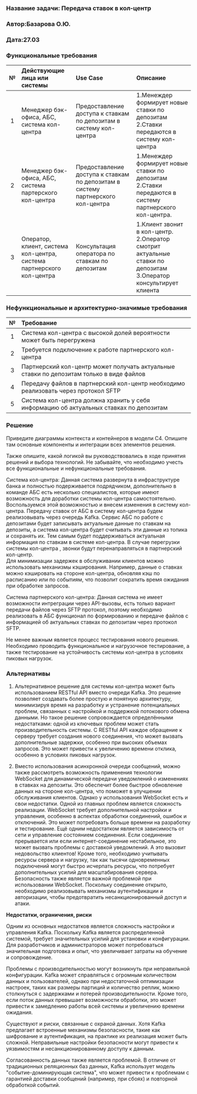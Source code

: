 ﻿### <a name="_b7urdng99y53"></a>**Название задачи: Передача ставок в кол-центр** 
### <a name="_hjk0fkfyohdk"></a>**Автор:Базарова О.Ю.**
### <a name="_uanumrh8zrui"></a>**Дата:27.03**
### <a name="_3bfxc9a45514"></a>**Функциональные требования**

|**№**|**Действующие лица или системы**|**Use Case**|**Описание**|
| :-: | :- | :- | :- |
|1|Менеджер бэк-офиса, АБС, система кол-центра |Предоставление доступа к ставкам по депозитам в систему кол-центра|1.Менеждер формирует новые ставки по депозитам 2.Ставки передаются в систему кол-центра 
|2|Менеджер бэк-офиса, АБС, система партерского кол-центра |Предоставление доступа к ставкам по депозитам в систему партнерского кол-центра |1.Менеждер формирует новые ставки по депозитам 2.Ставки передаются в систему партнерского кол-центра. 
|3|Оператор, клиент, система кол-центра, система партнерского кол-центра |Консультация оператора по ставкам по депозитам |1.Клиент звонит в кол-центр. 2.Оператор смотрит актуальные ставки по депозитам 3.Оператор консультирует клиента |

### <a name="_u8xz25hbrgql"></a>**Нефункциональные и архитектурно-значимые требования**

|**№**|**Требование**|
| :-: | :- |
|1|Система кол-центра с высокой долей вероятности может быть перегружена |
|2|Требуется подключение к работе партнерского кол-центра|
|3|Партнерский кол-центр может получать актуальные ставки по депозитам только в виде файлов |
|4|Передачу файлов в партнерский кол-центр необходимо реализовать через протокол SFTP|
|5|Система кол-центра должна хранить у себя информацию об актуальных ставках по депозитам |

### <a name="_qmphm5d6rvi3"></a>**Решение**
Приведите диаграммы контекста и контейнеров в модели C4. Опишите там основные компоненты и интеграции всех элементов решения. 

Также опишите, какой логикой вы руководствовались в ходе принятия решений и выбора технологий. Не забывайте, что необходимо учесть все функциональные и нефункциональные требования.

Система кол-центра:
	Данная система развернута в инфраструктуре банка и полностью подерживается подрядчиком, дополнительно в команде АБС есть несколько специалистов,
которые имеют возможность для доработки системы кол-центра самостоятельно. Воспользуемся этой возможностью и внесем изменения в систему кол-центра. 
Передачу ставок от АБС в систему кол-центра будем реализовывать через очередь Kafka. Сервис АБС по работе с депозитами будет записывать актуальные данные 
по ставкам на депозиты, а система кол-центра будет считывать эти данные из топика и сохранять их. Тем самым будет поддерживаться актуальная информация по ставкам 
в системе кол-центра.  В случае перегрузки системы кол-центра , звонки будут перенаправляться в партнерский кол-центр.   
	Для минимизации задержек в обслуживании клиентов можно использовать механизмы кэширования. 
Например, данные о ставках можно кэшировать на стороне кол-центра, 
обновляя кэш по расписанию или по событиям, что позволит сократить время ожидания при обработке запросов.

Система партнерского кол-центра:
 Данная система не имеет возможности интреграции через API-вызовы, есть только вариант передачи файлов через SFTP протокол, поэтому необходимо реализовать в АБС 
 функционал по формированию и передаче файлов с информацией об актуальных ставках по депозитам через протокол SFTP.   
 
Не менее важным является процесс тестирования нового решения. Необходимо проводить функциональное и нагрузочное тестирование, 
а также тестирование на устойчивость системы кол-центра в условиях пиковых нагрузок.

### <a name="_bjrr7veeh80c"></a>**Альтернативы**
1)  Альтернативное решение для системы кол-центра может быть использованием RESTful API вместо очереди Kafka. 
Это решение позволяет создавать более простую и понятную архитектуру, минимизируя время на разработку и устранение потенциальных проблем, 
связанных с настройкой и поддержкой потокового обмена данными. Но такое решение сопровождается определёнными недостатками: 
одной из ключевых проблем может стать производительность системы. С RESTful API каждое обращение к серверу 
требует создания нового соединения, что может вызвать дополнительные задержки, особенно при высоких объемах запросов. 
Это может привести к увеличению времени отклика, особенно в условиях пиковых нагрузок.

2) Вместо использования асинхронной очереди сообщений, можно также рассмотреть возможность применения технологии WebSocket 
для динамической передачи уведомлений о изменениях в ставках на депозиты. Это обеспечит более быстрое обновление данных на стороне кол-центра, 
что поможет в улучшении обслуживания клиентов. Однако у использования WebSocket есть и свои недостатки. Одной из главных проблем является 
сложность реализации. WebSocket требует дополнительной настройки и управления, особенно в аспектах обработки соединений, ошибок и отключений. 
Это может потребовать больше времени на разработку и тестирование. Ещё одним недостатком является зависимость от сети и управление состоянием соединения. 
Если соединение прерывается или если интернет-соединение нестабильное, это может вызвать проблемы с доставкой уведомлений. А это вызовит недовольство клиентов! 
Кроме того, необходимо учитывать ресурсы сервера и нагрузку, так как тысячи одновременных подключений могут быстро исчерпать ресурсы, что потребует 
дополнительных усилий для масштабирования сервера. Безопасность также является важной проблемой при использовании WebSocket. Поскольку соединение открыто, 
необходимо реализовывать механизмы аутентификации и авторизации, чтобы предотвратить несанкционированный доступ и атаки.

**Недостатки, ограничения, риски**

Одним из основных недостатков является сложность настройки и управления Kafka. Поскольку Kafka является распределенной системой, требует значительных усилий 
для установки и конфигурации. Для разработчиков и администраторов может потребоваться значительная подготовка и опыт, что увеличивает затраты на обучение и сопровождение.

Проблемы с производительностью могут возникнуть при неправильной конфигурации. Kafka может справляться с огромным количеством данных и пользователей, 
однако при недостаточной оптимизации настроек, таких как размеры партиций и количество реплик, можно столкнуться с задержками и потерей производительности. 
Кроме того, если поток данных превышает возможности обработки, это может привести к замедлению работы всей системы и увеличению времени ожидания.

Существуют и риски, связанные с охраной данных. Хотя Kafka предлагает встроенные механизмы безопасности, такие как шифрование и аутентификация, 
на практике их реализация может быть сложной. Неправильные настройки безопасности могут привести к уязвимостям и несанкционированному доступу к данным. 

Согласованность данных также является проблемой. В отличие от традиционных реляционных баз данных, Kafka использует модель "событие-доминирующая система", 
что может привести к проблемам с гарантией доставки сообщений (например, при сбоях) и повторной обработкой событий. 

